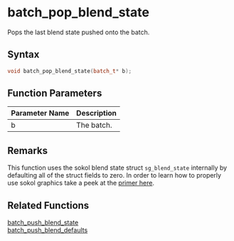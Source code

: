 # batch_pop_blend_state

Pops the last blend state pushed onto the batch.

## Syntax

```cpp
void batch_pop_blend_state(batch_t* b);
```

## Function Parameters

Parameter Name | Description
--- | ---
b | The batch.

## Remarks

This function uses the sokol blend state struct `sg_blend_state` internally by defaulting all of the struct fields to zero. In order to learn how to properly use sokol graphics take a peek at the [primer here](https://github.com/RandyGaul/cute_framework/blob/master/doc/graphics/sokol.md).

## Related Functions
 
[batch_push_blend_state](https://github.com/RandyGaul/cute_framework/tree/master/doc/graphics/batch/batch_push_blend_state)  
[batch_push_blend_defaults](https://github.com/RandyGaul/cute_framework/tree/master/doc/graphics/batch/batch_push_blend_defaults)  
